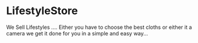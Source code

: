 # LifestyleStore
We Sell Lifestyles .... Either you have to choose the best cloths or either  it a camera we get it done for you in a simple and easy way...
